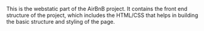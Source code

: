 This is the webstatic part of the AirBnB project. It contains the front end structure of the project, which includes the HTML/CSS that helps in building the basic structure and styling of the page.